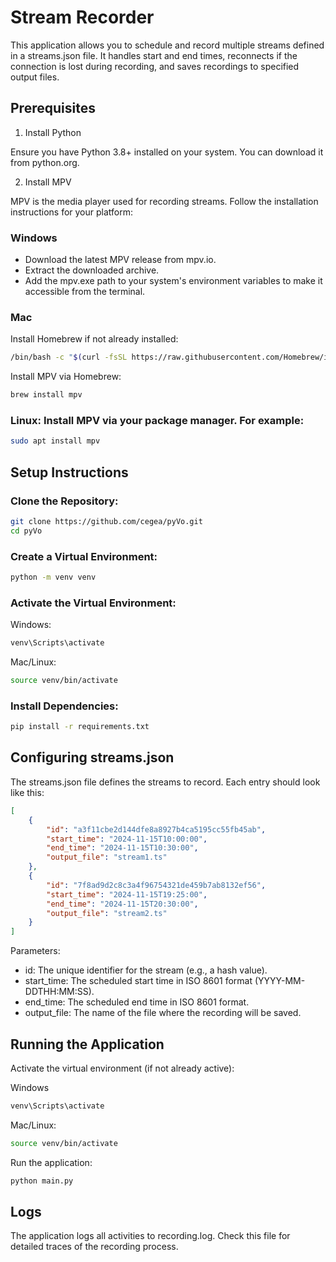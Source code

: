 # Stream Recorder

This application allows you to schedule and record multiple streams defined in a streams.json file. It handles start and end times, reconnects if the connection is lost during recording, and saves recordings to specified output files.

## Prerequisites
1. Install Python

Ensure you have Python 3.8+ installed on your system. You can download it from python.org.

2. Install MPV

MPV is the media player used for recording streams. Follow the installation instructions for your platform:

### Windows
- Download the latest MPV release from mpv.io.
- Extract the downloaded archive.
- Add the mpv.exe path to your system's environment variables to make it accessible from the terminal.

### Mac
Install Homebrew if not already installed:
```bash
/bin/bash -c "$(curl -fsSL https://raw.githubusercontent.com/Homebrew/install/HEAD/install.sh)"
```

Install MPV via Homebrew:
```bash
brew install mpv
```

### Linux: Install MPV via your package manager. For example:
```bash
sudo apt install mpv
```

## Setup Instructions

### Clone the Repository:

```bash
git clone https://github.com/cegea/pyVo.git
cd pyVo
```

### Create a Virtual Environment:

```bash
python -m venv venv
```

### Activate the Virtual Environment:

Windows:

```bash
venv\Scripts\activate
```

Mac/Linux:

```bash
source venv/bin/activate
```

### Install Dependencies:

```bash
pip install -r requirements.txt
```

## Configuring streams.json

The streams.json file defines the streams to record. Each entry should look like this:
```json
[
    {
        "id": "a3f11cbe2d144dfe8a8927b4ca5195cc55fb45ab",
        "start_time": "2024-11-15T10:00:00",
        "end_time": "2024-11-15T10:30:00",
        "output_file": "stream1.ts"
    },
    {
        "id": "7f8ad9d2c8c3a4f96754321de459b7ab8132ef56",
        "start_time": "2024-11-15T19:25:00",
        "end_time": "2024-11-15T20:30:00",
        "output_file": "stream2.ts"
    }
]
```

Parameters:

- id: The unique identifier for the stream (e.g., a hash value).
- start_time: The scheduled start time in ISO 8601 format (YYYY-MM-DDTHH:MM:SS).
- end_time: The scheduled end time in ISO 8601 format.
- output_file: The name of the file where the recording will be saved.

## Running the Application

Activate the virtual environment (if not already active):

Windows

```bash
venv\Scripts\activate
```

Mac/Linux:
```bash
source venv/bin/activate
```

Run the application:

```bash
python main.py
```

## Logs

The application logs all activities to recording.log. Check this file for detailed traces of the recording process.
